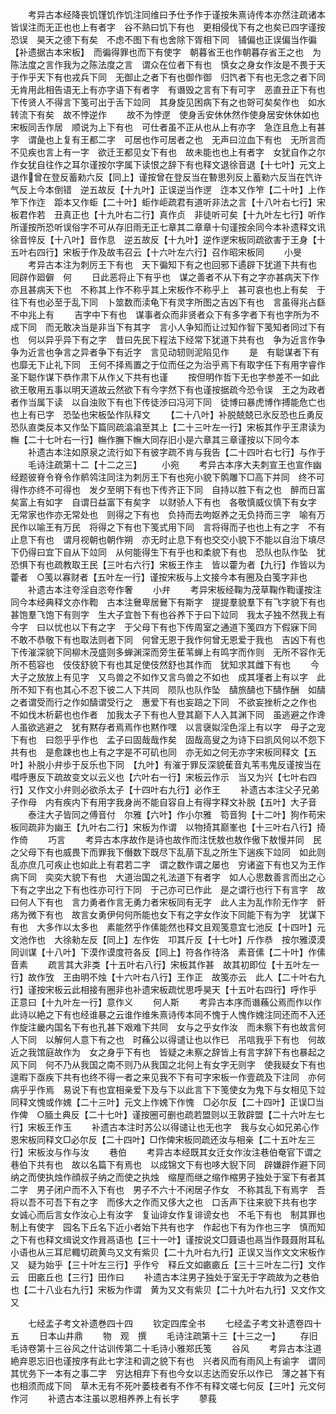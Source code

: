<!-- { "loadSidebar": true } -->
　　考异古本经降丧饥馑饥作饥注同维曰予仕予作于谨按朱熹诗传本亦然注疏诸本皆误注而无正也也上有者字　谷不熟曰饥下有也　更相侵伐下有之也矣已四字谨按恐误　昊天之德下有矣　不虑不图下有也舍除下胥相下同　铺偏也正误偏当作徧【补遗据古本宋板】　而徧得罪也而下有使字　朝暮省王也作朝暮存省王之也　为陈法度之言作我为之陈法度之言　谓众在位者下有也　慎女之身女作汝是不畏于天于作乎天下有也戎兵下同　无御止之者下有也御作御　归饩者下有也无念之者下同无肯用此相告语无上有亦字语下有者字　有谮毁之言有下有可字　恶直丑正下有也下传贤人不得言下笺可出于舌下竝同　其身旋见困病下有之也哿可矣矣作也　如水转流下有矣　故不悖逆作
　　故不为悖遻　使身舌安休休然作使身居安休休如也宋板同舌作居　顺说为上下有也　可仕者虽不正从也从上有亦字　急迮且危上有甚字　谓彘也上复有王都二字　可居也作可居者之也　无声曰泣血下有也　无所言而不见疾也言上有一字　欲迁王都见女下有也　故未能也也上有者字　女犹自作之尔作女犹自往作之耳尔谨按尔字属下读恨之辞下有也释文退徐音退【十七叶】元文上退作曾在登反蓄勑六反【同上】谨按曾在登反当在暬思列反上蓄勑六反当在饩许气反上今本倒错　逆五故反【十九叶】正误逆当作遻　迮本又作笮【二十叶】上作笮下作迮　距本又作蚷【二十叶】蚷作岠疏君有道听非法之言【十八叶右七行】宋板君作若　丑真正也【十九叶右二行】真作贞　非徒听可矣【十九叶左七行】听作所谨按所恐听误俗字不可从存旧雨无正七章其二章章十句谨按余同今本补遗释文讯徐音悴反【十八叶】音作息　逆五故反【十九叶】逆作遻宋板同疏欲害于王身【十五叶右四行】宋板于作及故韦召云【十六叶左六行】召作昭宋板同
　　小旻
　　考异古本注为刺厉王下有也　天下徧知下有之也回邪下遹辟下犹道下共有也　囘辟作廻僻　何
　　日此恶将止下有乎也　谋之善者不从下有之字亦甚病天下作亦且甚病天下也　不称其上作不称乎其上宋板作不称乎上　甚可哀也也上有矣　于往下有也必至于乱下同　卜筮数而渎龟下有灵字所图之吉凶下有也　言虽得兆占繇不中兆上有
　　吉字中下有也　谋事者众而非贤者众下有多字者下有也字所为不成下同　而无敢决当是非当下有其字　言小人争知而让过知作智下笺知者同过下有也　何以异乎异下有之字　昔曰先民下程法下经常下犹道下共有也　争为近言作争争为近言也争言之异者争下有近字　言见动轫则泥陷见作
　　是　有聪谋者下有也靡无下止礼下同　王何不择焉置之于位而任之为治乎焉下有取字任下有用字睿作圣下聪作谋下恭作肃下从作乂下共有也谨
　　按但明作哲下无也字参差不一如此　欲王敬用五事以明天道故云然欲下有今字然下有也谨按据疏今恐令误　王之为政者者作当属下读　以自浊败下有也下传徒渉曰冯河下同　徒博曰暴虎博作搏能危亡也也上有已字　恐坠也宋板坠作队释文
　　【二十八叶】补脱兢兢已氷反恐也丘勇反恐队直类反本又作坠下篇同疏潝潝至其上【二十三叶左一行】宋板其作乎王肃读为幠【二十七叶右一行】幠作膴下幠大同存旧小是六章其三章谨按以下同今本
　　补遗古本注如原泉之流行如下有彼字疏不肯与我告【二十四叶右七行】与作于
　　毛诗注疏第十二【十二之三】
　　小宛
　　考异古本序大夫刺宣王也宣作幽经题彼脊令脊令作鹡鸰注同注为刺厉王下有也宛小貌下鹘雕下□高下并同　终不可得作亦终不可得也　发夕至明下有也下传齐正下同　自持以胜下有之也　醉而日富矣富上有如字　自谓日益富下有矣字　以财骄人下有也　各敬慎威仪慎下有女字　无常家也作亦无常处也　则得之下有也　负持而去呴妪养之无负持而三字　喻有万民作以喻王有万民　将得之下有也下笺式用下同　言将得而子也也上有之字　不有止息下有也　谓月视朝也朝作朔　亦无时止息下有也交交小貌下不能以自治下填尽下仍得曰宜下自从下竝同　从何能得生下有乎也和柔貌下有也　恐队也队作坠　犹恐惧下有也疏教取王民【三叶右六行】宋板王作主　皆以藿为者【九行】作皆以为藿者　○笺以寡财者【五叶左一行】谨按宋板与上文接今本有圈及白笺字非也
　　补遗古本注夸淫自恣夸作奢
　　小弁
　　考异宋板经鞠为茂草鞠作鞫谨按注同今本经典释文亦作鞫　古本注鸒卑居鸒下有斯字　提提羣貌羣下有飞字貌下有也　甚饱羣飞饱下有则字　生大子宜咎下有也谷养下于曰下竝同　我太子独不然我上有今字　曰以忧也以下有之字　于父母下有也下传周室之通道下笺四方下假寐下同　不敢不恭敬下有也取法则者下同　何曾无恩于我作何曾无恩爱于我也　吉凶下有也下传漼深貌下同柳木茂盛则多蝉渊深而旁生萑苇蝉上有鸣字而作则　无所不容作无所不苞容也　伎伎舒貌下有也其足使伎然舒也其作而　犹知求其雌下有也
　　今大子之放放上有见字　又鸟兽之不如作又言鸟兽之不如也　成其墐者上有以字　此所不知下有也其心不忍下彼二人下共同　陨队也队作坠　醻旅醻也下醻作酬　如醻之者谓受而行之作如醻谓受行之　惠爱下有也妄踣之下同　不欲妄挫析之之作也　不如伐木析薪也也作者　加我太子下有也人登其巅下人入其渊下同　虽逃避之作谗人虽欲逃避之　犹有黙存者焉焉作也黙作嘿　以言襃姒淫色淫上有以字　母子之宠下有也　曰怨乎乎作也　孟子曰固哉哉作矣　固哉高叟之为诗下曰凯风何以不怨下共有也　是愈踈也也上有之字是不可矶也同　亦无如之何无亦字宋板同释文【五叶】补脱小弁歩于反乐也下同　【九叶】有漼于罪反深貌萑音丸苇韦鬼反谨按当在嘒呼惠反下疏故变文以云义也【六叶右一行】宋板云作示　当又为兴【七叶右四行】又作文小弁则必欲杀太子【十四叶右九行】必作王
　　补遗古本注父子兄弟子作母　内有疾内下有用字我身尚不能自容自上有得字释文补脱【五叶】大子音
　　泰注大子皆同之傅音付　尔雅【六叶】作小尔雅　笱音狗【十二叶】狗作苟宋板同疏非为幽王【九叶右二行】宋板为作谓　以物掎其巅峯也【十三叶右八行】掎作倚
　　巧言
　　考异古本序故作是诗也故作而注怃敖也敖作傲下敖慢并同　民之父母下有也威畏下而罪我下僭数下既尽下乱萠下乱之所生下遄疾下竝同　如此则乱亦庶几可疾止也如此上有君若二字　谓之数作谓之屡也　穷诸盗下有也又为王作病下同　奕奕大貌下有也　大道治国之礼法道下有者字　如人心思数善言而出之心下有之字出之下有也徃亦可行下同　于己亦可已作此　是之谓行也行下有言字　故曰何人下有也　言力勇者作言无勇力者宋板同有无字　此人主为乱作阶无作字　骭疡为微下有也　故言女勇伊何何所能也女下有之字女作汝下同能下有为字　犹谋下有也　大多作以太多也　素能然乎作傃能然也释文且观笺意宜七池反【十四叶】元文池作也　大徐勑左反【同上】左作佐　卭其斤反【十七叶】斤作恭　按尔雅漠漠同训谋【十八叶】下漠作谟度符各反【同上】符各作待洛　素音傃【二十叶】作傃音素
　　疏言其大非类【十五叶右八行】宋板其作甚　故其初即位【十五叶左一行】故作攷　王由明不烛【十六叶右八行】王作正　故笺亦云　此人【二十叶右九行】谨按宋板云此相接有圈非也补遗宋板疏忧思呼昊天【十五叶右四行】呼作乎　正意曰【十九叶左一行】意作义
　　何人斯
　　考异古本序而谮蘓公焉而作以作此诗以絶之下有也经谁暴之云谁作维朱熹诗传本同不愧于人愧作媿注同还而不入还作旋注畿内国名下有也孔甚下艰难下共同　女与之乎女作汝　而未察下有也故言何人下同　以解何人意下有之也　时蘓公以得谴让也以作已　吊唁我乎下有也　何故近之我馆庭故作为　女之身乎下有也　皆疑之未察之辞皆上有言字辞下有也暴起之风下同　何不乃从我国之南不则乃从我国之北何上有女字无则字　使我疑女下有也　遑暇下亟疾下共有也终不得一者之来见我不下有可字宋板一作壹疏及下注同　亦何病乎乎作焉　易说下有也宜相亲爱下及与下以此言下下笺使女为鬼下与女相见下竝同释文愧或作媿【二十三叶】元文上作媿下作愧　□必尔反【二十四叶】正误□当作俾　○腼土典反【二十七叶】谨按圈可删也疏若盟则以王敦辟盟【二十六叶左七行】宋板王作玉
　　补遗古本注时苏公以得谴让也无也字　我与女心如兄弟心作恩宋板同释文□必尔反【二十四叶】□作俾宋板同疏还汝与相亲【二十五叶左三行】宋板汝与作与汝
　　巷伯
　　考异古本经既其女迁女作汝注巷伯奄官下谓之巷伯下共有也　故以名篇下有焉也　以成锦文下有也哆大貎下同　辟嫌辟作避下同　纳之而使执烛作顔叔子纳之而使之执烛　缩屋而继之缩作樎男子独处于室下有者其二字　男子闭户而不入下有也　男子不六十不闲居子作女　不称其乱下有焉字　吾将以吾不可吾下有之字　而侈大之作而又侈大之也　口舌声下往来貌下共有也字　女诚心而后言女作汝心上有汝字　复讪诽女作复诽谤女也　不毛下有也　制其罪也制上有使字　园名下丘名下近小者始下共有也字　作起也下有为作也三字　慎而知之下有也释文缉说文作咠鬲语也【三十一叶】谨按说文□聂语也鬲当作聂聂附耳私小语也从三耳尼輙切疏黄鸟又文有紫贝【二十九叶右九行】正误又当作文文宋板作又　疑为始乎【三十叶左三行】乎作兮　释丘文如畞畞丘【三十三叶左二行】文作云　田畞丘也【三行】田作曰
　　补遗古本注男子独处于室无于字疏故为之巷伯也【二十八业右九行】宋板为作谓　黄为又文有紫贝【二十九叶右九行】又文作文又

　　七经孟子考文补遗巻四十四
　　钦定四库全书
　　七经孟子考文补遗卷四十五
　　日本山井鼎
　　物　观　撰
　　毛诗注疏第十三【十三之一】
　　存旧毛诗卷第十三谷风之什诂训传第二十毛诗小雅郑氏笺
　　谷风
　　考异古本注道絶弃恩忘旧也谨按序有此七字注和调之貌下有也　兴者风而有雨风上有谕字　谓同其忧务下一本有之事二字　穷达相弃下有也今女以志达而安乐以作已　薄之甚下有也相须而成下同　草木无有不死叶萎枝者有不作不有释文嗟七何反【三叶】元文何作河
　　补遗古本注虽以恩相养养上有长字
　　蓼莪
